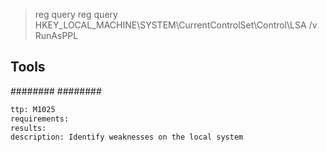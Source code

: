 
> reg query reg query HKEY_LOCAL_MACHINE\SYSTEM\CurrentControlSet\Control\LSA /v RunAsPPL

## Tools
########
########

```meta
ttp: M1025
requirements: 
results: 
description: Identify weaknesses on the local system
```